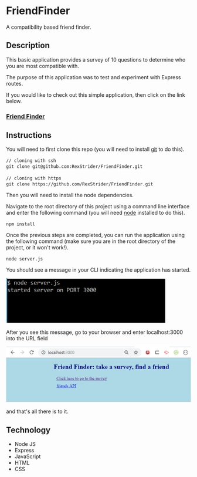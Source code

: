 # FriendFinder

A compatibility based friend finder.

## Description

This basic application provides a survey of 10 questions to determine who you are most compatible with.

The purpose of this application was to test and experiment with Express routes.

If you would like to check out this simple application, then click on the link below.

### [Friend Finder](https://friend-finder-arw.herokuapp.com/)

## Instructions

You will need to first clone this repo (you will need to install [git](https://git-scm.com/) to do this).

```
// cloning with ssh
git clone git@github.com:RexStrider/FriendFinder.git

// cloning with https
git clone https://github.com/RexStrider/FriendFinder.git
```

Then you will need to install the node dependencies.

Navigate to the root directory of this project using a command line interface and enter the following command (you will need [node](https://nodejs.org/en/download/) installed to do this).

```
npm install
```

Once the previous steps are completed, you can run the application using the following command (make sure you are in the root directory of the project, or it won't work!).

```
node server.js
```

You should see a message in your CLI indicating the application has started.

![server has started on port 3000](./app/static/assets/images/cli-example.PNG)

After you see this message, go to your browser and enter localhost:3000 into the URL field

![browser example](./app/static/assets/images/browser-example.PNG)

and that's all there is to it.

## Technology

 - Node JS
 - Express
 - JavaScript
 - HTML
 - CSS
